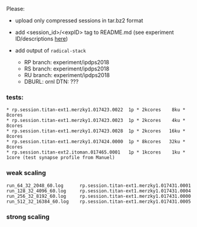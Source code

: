 Please:
* upload only compressed sessions in tar.bz2 format
* add \<session_id\>/\<expID\> tag to README.md (see experiment ID/descriptions [here](https://github.com/radical-experiments/rp-paper-ipdps2018/wiki))
* add output of `radical-stack`

    * RP branch: experiment/ipdps2018
    * RS branch: experiment/ipdps2018
    * RU branch: experiment/ipdps2018
    * DBURL: ornl DTN: ???


### tests:
  
    * rp.session.titan-ext1.merzky1.017423.0022  1p * 2kcores    8ku * 8cores
    * rp.session.titan-ext1.merzky1.017423.0023  1p * 2kcores    4ku * 8cores
    * rp.session.titan-ext1.merzky1.017423.0028  1p * 2kcores   16ku * 8cores
    * rp.session.titan-ext1.merzky1.017424.0000  1p * 8kcores   32ku * 8cores
    * rp.session.titan-ext2.itoman.017465.0001   1p * 1kcores    1ku * 1core (test synapse profile from Manuel)


### weak scaling

    run_64_32_2048_60.log      rp.session.titan-ext1.merzky1.017431.0001
    run_128_32_4096_60.log     rp.session.titan-ext1.merzky1.017431.0004
    run_256_32_8192_60.log     rp.session.titan-ext1.merzky1.017431.0000
    run_512_32_16384_60.log    rp.session.titan-ext1.merzky1.017431.0005


### strong scaling


